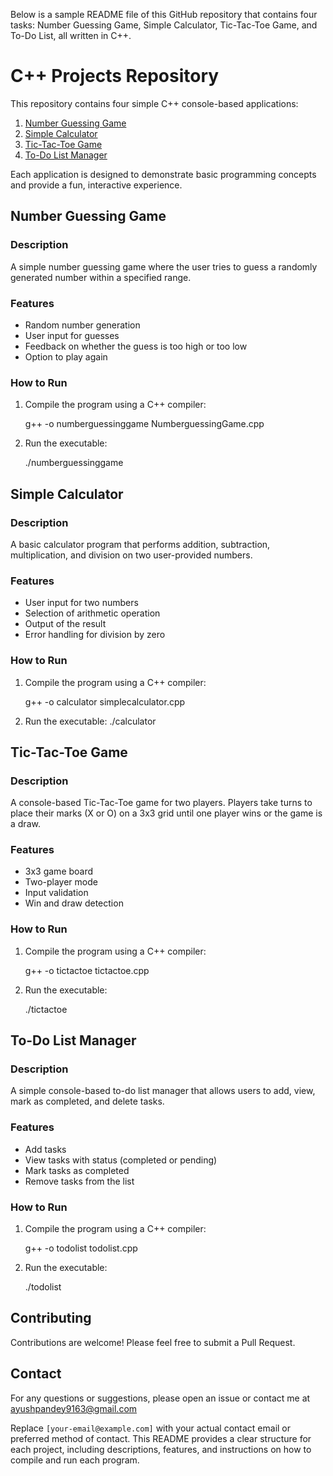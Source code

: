 Below is a sample README file of this GitHub repository that contains four tasks: Number Guessing Game, Simple Calculator, Tic-Tac-Toe Game, and To-Do List, all written in C++.


# C++ Projects Repository

This repository contains four simple C++ console-based applications:

1. [Number Guessing Game](#number-guessing-game)
2. [Simple Calculator](#simple-calculator)
3. [Tic-Tac-Toe Game](#tic-tac-toe-game)
4. [To-Do List Manager](#to-do-list-manager)

Each application is designed to demonstrate basic programming concepts and provide a fun, interactive experience.

## Number Guessing Game

### Description
A simple number guessing game where the user tries to guess a randomly generated number within a specified range.

### Features
- Random number generation
- User input for guesses
- Feedback on whether the guess is too high or too low
- Option to play again

### How to Run
1. Compile the program using a C++ compiler:

   g++ -o numberguessinggame NumberguessingGame.cpp

2. Run the executable:
   
   ./numberguessinggame
   

## Simple Calculator

### Description
A basic calculator program that performs addition, subtraction, multiplication, and division on two user-provided numbers.

### Features
- User input for two numbers
- Selection of arithmetic operation
- Output of the result
- Error handling for division by zero

### How to Run
1. Compile the program using a C++ compiler:

   g++ -o calculator simplecalculator.cpp
   
2. Run the executable:
      ./calculator


## Tic-Tac-Toe Game

### Description
A console-based Tic-Tac-Toe game for two players. Players take turns to place their marks (X or O) on a 3x3 grid until one player wins or the game is a draw.

### Features
- 3x3 game board
- Two-player mode
- Input validation
- Win and draw detection

### How to Run
1. Compile the program using a C++ compiler:
   
   g++ -o tictactoe tictactoe.cpp
  
2. Run the executable:

   ./tictactoe
   

## To-Do List Manager

### Description
A simple console-based to-do list manager that allows users to add, view, mark as completed, and delete tasks.

### Features
- Add tasks
- View tasks with status (completed or pending)
- Mark tasks as completed
- Remove tasks from the list

### How to Run
1. Compile the program using a C++ compiler:
   
   g++ -o todolist todolist.cpp
   
2. Run the executable:
   
   ./todolist
   
## Contributing
Contributions are welcome! Please feel free to submit a Pull Request.

## Contact
For any questions or suggestions, please open an issue or contact me at ayushpandey9163@gmail.com

Replace `[your-email@example.com]` with your actual contact email or preferred method of contact. This README provides a clear structure for each project, including descriptions, features, and instructions on how to compile and run each program.
